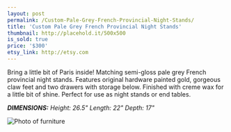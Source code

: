 ```yaml
---
layout: post
permalink: /Custom-Pale-Grey-French-Provincial-Night-Stands/
title: 'Custom Pale Grey French Provincial Night Stands'
thumbnail: http://placehold.it/500x500
is_sold: true
price: '$300'
etsy_link: http://etsy.com
---
```


Bring a little bit of Paris inside! Matching semi-gloss pale grey French provincial night stands. Features original hardware painted gold, gorgeous claw feet and two drawers with storage below. Finished with creme wax for a little bit of shine. Perfect for use as night stands or end tables. 

_**DIMENSIONS:** Height: 26.5" Length: 22" Depth: 17"_

![Photo of furniture][image1]

<!-- Images -->
[image1]: 			/assets/images/trunk-preview.png
